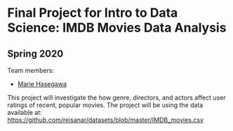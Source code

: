 # Final Project for Intro to Data Science: IMDB Movies Data Analysis

## Spring 2020

Team members: 

- [Marie Hasegawa](mailto:mhasegawa7045@floridapoly.edu)


This project will investigate the how genre, directors, and actors affect user ratings of recent, popular movies.
The project will be using the data available at: 
<https://github.com/reisanar/datasets/blob/master/IMDB_movies.csv> 

